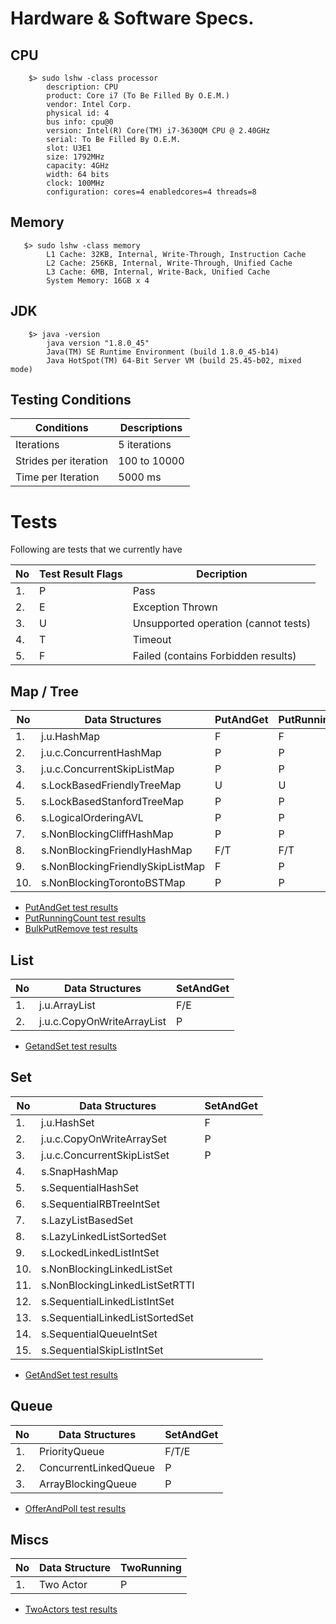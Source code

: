 # Hardware & Software Specs.

## CPU
```
    $> sudo lshw -class processor
        description: CPU
        product: Core i7 (To Be Filled By O.E.M.)
        vendor: Intel Corp.
        physical id: 4
        bus info: cpu@0
        version: Intel(R) Core(TM) i7-3630QM CPU @ 2.40GHz
        serial: To Be Filled By O.E.M.
        slot: U3E1
        size: 1792MHz
        capacity: 4GHz
        width: 64 bits
        clock: 100MHz
        configuration: cores=4 enabledcores=4 threads=8
```

## Memory
```
   $> sudo lshw -class memory
        L1 Cache: 32KB, Internal, Write-Through, Instruction Cache
        L2 Cache: 256KB, Internal, Write-Through, Unified Cache
        L3 Cache: 6MB, Internal, Write-Back, Unified Cache
        System Memory: 16GB x 4
```


## JDK
```
    $> java -version
        java version "1.8.0_45"
        Java(TM) SE Runtime Environment (build 1.8.0_45-b14)
        Java HotSpot(TM) 64-Bit Server VM (build 25.45-b02, mixed mode)
```

## Testing Conditions
Conditions                        | Descriptions
--------------------------------- | -------------
Iterations                        |  5 iterations
Strides per iteration             |  100 to 10000
Time per Iteration                |  5000 ms

# Tests
Following are tests that we currently have 

No   | Test Result Flags    |   Decription 
---- | -------------------- | -----------------------------------------------
1.   |    P                 |   Pass
2.   |    E                 |   Exception Thrown
3.   |    U                 |   Unsupported operation (cannot tests)
4.   |    T                 |   Timeout
5.   |    F                 |   Failed (contains Forbidden results)


## Map / Tree

No    | Data Structures                          |  PutAndGet  |  PutRunningCount  |  BulkPutRemove 
----- | ---------------------------------------- | ----------- | ----------------- | ---------------
1.    | j.u.HashMap                              |    F        |    F              |    F/T
2.    | j.u.c.ConcurrentHashMap                  |    P        |    P              |    P
3.    | j.u.c.ConcurrentSkipListMap              |    P        |    P              |    P
4.    | s.LockBasedFriendlyTreeMap               |    U        |    U              |    U
5.    | s.LockBasedStanfordTreeMap               |    P        |    P              |    P
6.    | s.LogicalOrderingAVL                     |    P        |    P              |    P
7.    | s.NonBlockingCliffHashMap                |    P        |    P              |    P
8.    | s.NonBlockingFriendlyHashMap             |    F/T      |    F/T            |    T
9.    | s.NonBlockingFriendlySkipListMap         |    F        |    P              |    F/T
10.   | s.NonBlockingTorontoBSTMap               |    P        |    P              |    T

- [PutAndGet test results](results/map/PutAndGet_Test.md)
- [PutRunningCount test results](results/map/PutRunningCount_Test.md)
- [BulkPutRemove test results](results/map/BulkPutRemove_Test.md)

## List

No    | Data Structures                          |  SetAndGet  
----- | ---------------------------------------- | -----------
1.    | j.u.ArrayList                            |   F/E
2.    | j.u.c.CopyOnWriteArrayList               |   P

- [GetandSet test results](results/list/GetAndSet_Test.md)


## Set
No    | Data Structures                          |  SetAndGet  
----- | ---------------------------------------- | -----------
1.    | j.u.HashSet                              |   F
2.    | j.u.c.CopyOnWriteArraySet                |   P
3.    | j.u.c.ConcurrentSkipListSet              |   P
4.    | s.SnapHashMap                            |
5.    | s.SequentialHashSet                      |
6.    | s.SequentialRBTreeIntSet                 |
7.    | s.LazyListBasedSet                       |
8.    | s.LazyLinkedListSortedSet                |
9.    | s.LockedLinkedListIntSet                 |
10.   | s.NonBlockingLinkedListSet               |
11.   | s.NonBlockingLinkedListSetRTTI           |
12.   | s.SequentialLinkedListIntSet             |
13.   | s.SequentialLinkedListSortedSet          |
14.   | s.SequentialQueueIntSet                  |
15.   | s.SequentialSkipListIntSet               |

- [GetAndSet test results](results/set/GetAndSet_Test.md)

## Queue
No    | Data Structures                          |  SetAndGet  
----- | ---------------------------------------- | -----------
1.    | PriorityQueue                            |   F/T/E
2.    | ConcurrentLinkedQueue                    |   P
3.    | ArrayBlockingQueue                       |   P

- [OfferAndPoll test results](results/queue/OfferAndPoll_Test.md)

## Miscs
No   |  Data Structure                           |  TwoRunning
---- | ----------------------------------------- | -------------
1.   |  Two Actor                                |   P

- [TwoActors test results](results/misc/Actors_TwoRunning_Test.md)


